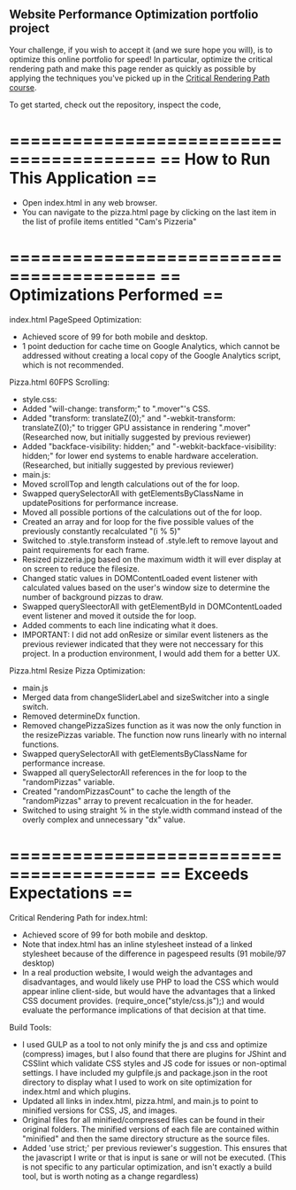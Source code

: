 ## Website Performance Optimization portfolio project

Your challenge, if you wish to accept it (and we sure hope you will), is to optimize this online portfolio for speed! In particular, optimize the critical rendering path and make this page render as quickly as possible by applying the techniques you've picked up in the [Critical Rendering Path course](https://www.udacity.com/course/ud884).

To get started, check out the repository, inspect the code,

========================================
==     How to Run This Application    ==
========================================
 - Open index.html in any web browser.
 - You can navigate to the pizza.html page by clicking on the last item in the list of profile items entitled "Cam's Pizzeria"

========================================
==      Optimizations Performed       ==
========================================
index.html PageSpeed Optimization:
 - Achieved score of 99 for both mobile and desktop.
 - 1 point deduction for cache time on Google Analytics, which cannot be addressed without creating a local copy of the Google Analytics script, which is not recommended.

Pizza.html 60FPS Scrolling:
 - style.css:
  - Added "will-change: transform;" to ".mover"'s CSS.
  - Added "transform: translateZ(0);" and "-webkit-transform: translateZ(0);" to trigger GPU assistance in rendering ".mover" (Researched now, but initially suggested by previous reviewer)
  - Added "backface-visibility: hidden;" and "-webkit-backface-visibility: hidden;" for lower end systems to enable hardware acceleration. (Researched, but initially suggested by previous reviewer)
 - main.js:
  - Moved scrollTop and length calculations out of the for loop.
  - Swapped querySelectorAll with getElementsByClassName in updatePositions for performance increase.
  - Moved all possible portions of the calculations out of the for loop.
  - Created an array and for loop for the five possible values of the previously constantly recalculated "(i % 5)"
  - Switched to .style.transform instead of .style.left to remove layout and paint requirements for each frame.
  - Resized pizzeria.jpg based on the maximum width it will ever display at on screen to reduce the filesize.
  - Changed static values in DOMContentLoaded event listener with calculated values based on the user's window size to determine the number of background pizzas to draw.
  - Swapped querySleectorAll with getElementById in DOMContentLoaded event listener and moved it outside the for loop.
  - Added comments to each line indicating what it does.
  - IMPORTANT: I did not add onResize or similar event listeners as the previous reviewer indicated that they were not neccessary for this project. In a production environment, I would add them for a better UX.

Pizza.html Resize Pizza Optimization:
 - main.js
  - Merged data from changeSliderLabel and sizeSwitcher into a single switch.
  - Removed determineDx function.
  - Removed changePizzaSizes function as it was now the only function in the resizePizzas variable. The function now runs linearly with no internal functions.
  - Swapped querySelectorAll with getElementsByClassName for performance increase.
  - Swapped all querySelectorAll references in the for loop to the "randomPizzas" variable.
  - Created "randomPizzasCount" to cache the length of the "randomPizzas" array to prevent recalcuation in the for header.
  - Switched to using straight % in the style.width command instead of the overly complex and unnecessary "dx" value.

========================================
==        Exceeds Expectations        ==
========================================
Critical Rendering Path for index.html:
 - Achieved score of 99 for both mobile and desktop.
  - Note that index.html has an inline stylesheet instead of a linked stylesheet because of the difference in pagespeed results (91 mobile/97 desktop)
   - In a real production website, I would weigh the advantages and disadvantages, and would likely use PHP to load the CSS which would appear inline client-side, but would have the advantages that a linked CSS document provides. (require_once("style/css.js");) and would evaluate the performance implications of that decision at that time.

Build Tools:
 - I used GULP as a tool to not only minify the js and css and optimize (compress) images, but I also found that there are plugins for JShint and CSSlint which validate CSS styles and JS code for issues or non-optimal settings. I have included my gulpfile.js and package.json in the root directory to display what I used to work on site optimization for index.html and which plugins.
  - Updated all links in index.html, pizza.html, and main.js to point to minified versions for CSS, JS, and images.
  - Original files for all minified/compressed files can be found in their original folders. The minified versions of each file are contained within "minified" and then the same directory structure as the source files.
  - Added 'use strict;' per previous reviewer's suggestion. This ensures that the javascript I write or that is input is sane or will not be executed. (This is not specific to any particular optimization, and isn't exactly a build tool, but is worth noting as a change regardless)